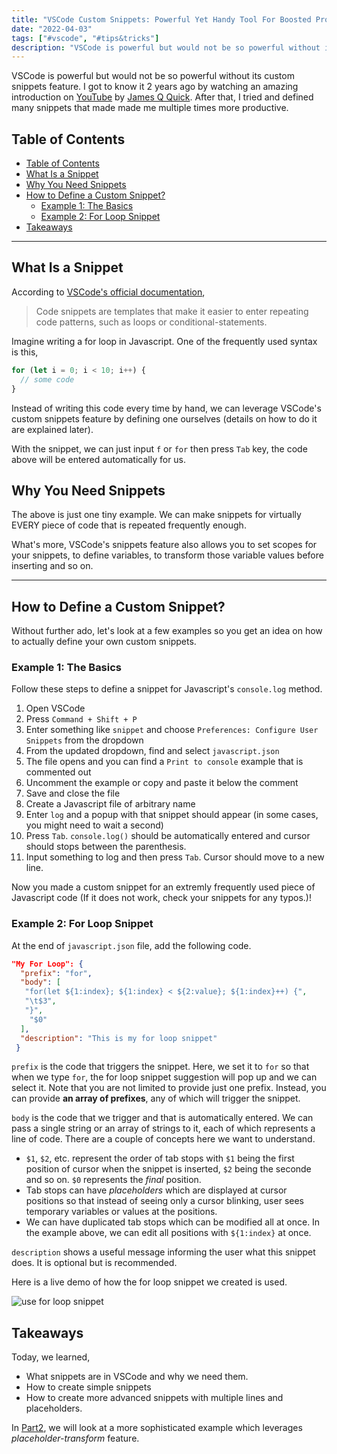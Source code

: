 ```yaml
---
title: "VSCode Custom Snippets: Powerful Yet Handy Tool For Boosted Productivity (Part1)"
date: "2022-04-03"
tags: ["#vscode", "#tips&tricks"]
description: "VSCode is powerful but would not be so powerful without its custom snippets feature."
---
```


VSCode is powerful but would not be so powerful without its custom snippets feature. I got to know it 2 years ago by watching an amazing introduction on [YouTube](https://www.youtube.com/watch?v=WPqXP_kLzpo&t=3528s) by [James Q Quick](https://www.jamesqquick.com/). After that, I tried and defined many snippets that made made me multiple times more productive.

## Table of Contents

- [Table of Contents](#table-of-contents)
- [What Is a Snippet](#what-is-a-snippet)
- [Why You Need Snippets](#why-you-need-snippets)
- [How to Define a Custom Snippet?](#how-to-define-a-custom-snippet)
  - [Example 1: The Basics](#example-1-the-basics)
  - [Example 2: For Loop Snippet](#example-2-for-loop-snippet)
- [Takeaways](#takeaways)

---

## What Is a Snippet

According to [VSCode's official documentation](https://code.visualstudio.com/docs/editor/userdefinedsnippets),

> Code snippets are templates that make it easier to enter repeating code patterns, such as loops or conditional-statements.

Imagine writing a for loop in Javascript. One of the frequently used syntax is this,

```js
for (let i = 0; i < 10; i++) {
  // some code
}
```

Instead of writing this code every time by hand, we can leverage VSCode's custom snippets feature by defining one ourselves (details on how to do it are explained later).

With the snippet, we can just input `f` or `for` then press `Tab` key, the code above will be entered automatically for us.

## Why You Need Snippets

The above is just one tiny example. We can make snippets for virtually EVERY piece of code that is repeated frequently enough.

What's more, VSCode's snippets feature also allows you to set scopes for your snippets, to define variables, to transform those variable values before inserting and so on.

---

## How to Define a Custom Snippet?

Without further ado, let's look at a few examples so you get an idea on how to actually define your own custom snippets.

### Example 1: The Basics

Follow these steps to define a snippet for Javascript's `console.log` method.

1. Open VSCode
2. Press `Command + Shift + P`
3. Enter something like `snippet` and choose `Preferences: Configure User Snippets` from the dropdown
4. From the updated dropdown, find and select `javascript.json`
5. The file opens and you can find a `Print to console` example that is commented out
6. Uncomment the example or copy and paste it below the comment
7. Save and close the file
8. Create a Javascript file of arbitrary name
9. Enter `log` and a popup with that snippet should appear (in some cases, you might need to wait a second)
10. Press `Tab`. `console.log()` should be automatically entered and cursor should stops between the parenthesis.
11. Input something to log and then press `Tab`. Cursor should move to a new line.

Now you made a custom snippet for an extremly frequently used piece of Javascript code (If it does not work, check your snippets for any typos.)!

### Example 2: For Loop Snippet

At the end of `javascript.json` file, add the following code.

```json
"My For Loop": {
  "prefix": "for",
  "body": [
   "for(let ${1:index}; ${1:index} < ${2:value}; ${1:index}++) {",
   "\t$3",
   "}",
    "$0"
  ],
  "description": "This is my for loop snippet"
 }
```

`prefix` is the code that triggers the snippet. Here, we set it to `for` so that when we type `for`, the for loop snippet suggestion will pop up and we can select it. Note that you are not limited to provide just one prefix. Instead, you can provide **an array of prefixes**, any of which will trigger the snippet.

`body` is the code that we trigger and that is automatically entered. We can pass a single string or an array of strings to it, each of which represents a line of code. There are a couple of concepts here we want to understand.

- `$1`, `$2`, etc. represent the order of tab stops with `$1` being the first position of cursor when the snippet is inserted, `$2` being the seconde and so on. `$0` represents the *final* position.
- Tab stops can have *placeholders* which are displayed at cursor positions so that instead of seeing only a cursor blinking, user sees temporary variables or values at the positions.
- We can have duplicated tab stops which can be modified all at once. In the example above, we can edit all positions with `${1:index}` at once.

`description` shows a useful message informing the user what this snippet does. It is optional but is recommended.

Here is a live demo of how the for loop snippet we created is used.

![use for loop snippet](/images/post-images/for-loop-snippet.gif)

## Takeaways

Today, we learned,

- What snippets are in VSCode and why we need them.
- How to create simple snippets
- How to create more advanced snippets with multiple lines and placeholders.

In [Part2](/posts/vscode-custom-snippets-2), we will look at a more sophisticated example which leverages *placeholder-transform* feature.
